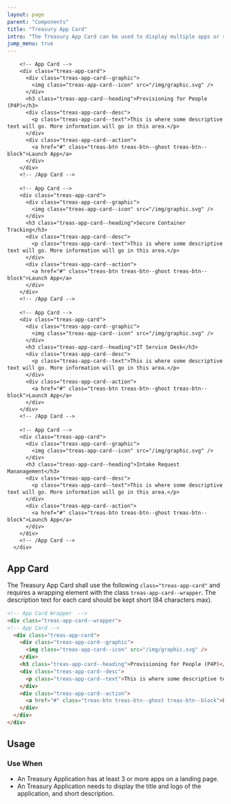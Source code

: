 ```yaml
---
layout: page
parent: "Components"
title: "Treasury App Card"
intro: "The Treasury App Card can be used to display multiple apps or services on your site."
jump_menu: true
---
```


<div class="treas-app-card--wrapper">
        
        <!-- App Card -->
        <div class="treas-app-card">
          <div class="treas-app-card--graphic">
            <img class="treas-app-card--icon" src="/img/graphic.svg" />
          </div>
          <h3 class="treas-app-card--heading">Provisioning for People (P4P)</h3>
          <div class="treas-app-card--desc">
            <p class="treas-app-card--text">This is where some descriptive text will go. More information will go in this area.</p>
          </div>
          <div class="treas-app-card--action">
            <a href="#" class="treas-btn treas-btn--ghost treas-btn--block">Launch App</a>
          </div>
        </div>
        <!-- /App Card -->

        <!-- App Card -->
        <div class="treas-app-card">
          <div class="treas-app-card--graphic">
            <img class="treas-app-card--icon" src="/img/graphic.svg" />
          </div>
          <h3 class="treas-app-card--heading">Secure Container Tracking</h3>
          <div class="treas-app-card--desc">
            <p class="treas-app-card--text">This is where some descriptive text will go. More information will go in this area.</p>
          </div>
          <div class="treas-app-card--action">
            <a href="#" class="treas-btn treas-btn--ghost treas-btn--block">Launch App</a>
          </div>
        </div>
        <!-- /App Card -->

        <!-- App Card -->
        <div class="treas-app-card">
          <div class="treas-app-card--graphic">
            <img class="treas-app-card--icon" src="/img/graphic.svg" />
          </div>
          <h3 class="treas-app-card--heading">IT Service Desk</h3>
          <div class="treas-app-card--desc">
            <p class="treas-app-card--text">This is where some descriptive text will go. More information will go in this area.</p>
          </div>
          <div class="treas-app-card--action">
            <a href="#" class="treas-btn treas-btn--ghost treas-btn--block">Launch App</a>
          </div>
        </div>
        <!-- /App Card -->
        
        <!-- App Card -->
        <div class="treas-app-card">
          <div class="treas-app-card--graphic">
            <img class="treas-app-card--icon" src="/img/graphic.svg" />
          </div>
          <h3 class="treas-app-card--heading">Intake Request Mananagement</h3>
          <div class="treas-app-card--desc">
            <p class="treas-app-card--text">This is where some descriptive text will go. More information will go in this area.</p>
          </div>
          <div class="treas-app-card--action">
            <a href="#" class="treas-btn treas-btn--ghost treas-btn--block">Launch App</a>
          </div>
        </div>
        <!-- /App Card -->
      </div>

## App Card

The Treasury App Card shall use the following `class="treas-app-card"` and requires a wrapping element with the class `treas-app-card--wrapper`. The description text for each card should be kept short (84 characters max). 

```html
<!-- App Card Wrapper  -->
<div class="treas-app-card--wrapper">
<!-- App Card -->
  <div class="treas-app-card">
    <div class="treas-app-card--graphic">
      <img class="treas-app-card--icon" src="/img/graphic.svg" />
    </div>
    <h3 class="treas-app-card--heading">Provisioning for People (P4P)</h3>
    <div class="treas-app-card--desc">
      <p class="treas-app-card--text">This is where some descriptive text will go. More information will go in this area.</p>
    </div>
    <div class="treas-app-card--action">
      <a href="#" class="treas-btn treas-btn--ghost treas-btn--block">Launch App</a>
    </div>
  </div>
</div>
```

## Usage

### Use When

* An Treasury Application has at least 3 or more apps on a landing page.
* An Treasury Application needs to display the title and logo of the application, and short description.

